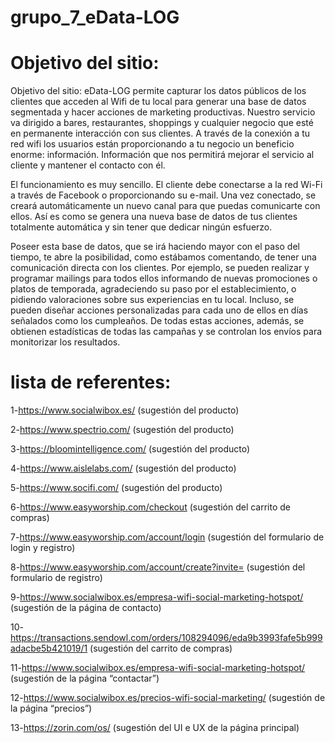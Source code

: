 # grupo_7_eData-LOG
# Objetivo del sitio: 
Objetivo del sitio: eData-LOG permite capturar los datos públicos de los clientes que acceden al Wifi de tu local para generar una base de datos segmentada y hacer acciones de marketing productivas. 
Nuestro servicio va dirigido a bares, restaurantes, shoppings y cualquier negocio que esté en permanente interacción con sus clientes.
A través de la conexión a tu red wifi los usuarios están proporcionando a tu negocio un beneficio enorme: información. Información que nos permitirá mejorar el servicio al cliente y mantener el contacto con él.

El funcionamiento es muy sencillo. El cliente debe conectarse a la red Wi-Fi a través de Facebook o proporcionando su e-mail. Una vez conectado, se creará automáticamente un nuevo canal para que puedas comunicarte con ellos. Así es como se genera una nueva base de datos de tus clientes totalmente automática y sin tener que dedicar ningún esfuerzo.

Poseer esta base de datos, que se irá haciendo mayor con el paso del tiempo, te abre la posibilidad, como estábamos comentando, de tener una comunicación directa con los clientes. Por ejemplo, se pueden realizar y programar mailings para todos ellos informando de nuevas promociones o platos de temporada, agradeciendo su paso por el establecimiento, o pidiendo valoraciones sobre sus experiencias en tu local. Incluso, se pueden diseñar acciones personalizadas para cada uno de ellos en días señalados como los cumpleaños. De todas estas acciones, además, se obtienen estadísticas de todas las campañas y se controlan los envíos para monitorizar los resultados.

# lista de referentes: 
1-https://www.socialwibox.es/ (sugestión del producto)

2-https://www.spectrio.com/ (sugestión del producto)

3-https://bloomintelligence.com/ (sugestión del producto)

4-https://www.aislelabs.com/ (sugestión del producto)

5-https://www.socifi.com/ (sugestión del producto)

6-https://www.easyworship.com/checkout (sugestión del carrito de compras)

7-https://www.easyworship.com/account/login (sugestión del formulario de login y registro)

8-https://www.easyworship.com/account/create?invite= (sugestión del formulario de registro)

9-https://www.socialwibox.es/empresa-wifi-social-marketing-hotspot/ (sugestión de la página de contacto)

10-https://transactions.sendowl.com/orders/108294096/eda9b3993fafe5b999adacbe5b421019/1 (sugestión del carrito de compras)

11-https://www.socialwibox.es/empresa-wifi-social-marketing-hotspot/ (sugestión de la página “contactar”)

12-https://www.socialwibox.es/precios-wifi-social-marketing/ (sugestión de la página “precios”)

13-https://zorin.com/os/ (sugestión del UI e UX de la página principal)
